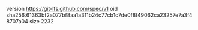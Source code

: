 version https://git-lfs.github.com/spec/v1
oid sha256:61363bf2a077bf8aa1a311b24c77cb1c7de0f8f49062ca23257e7a3f48707a04
size 2232
